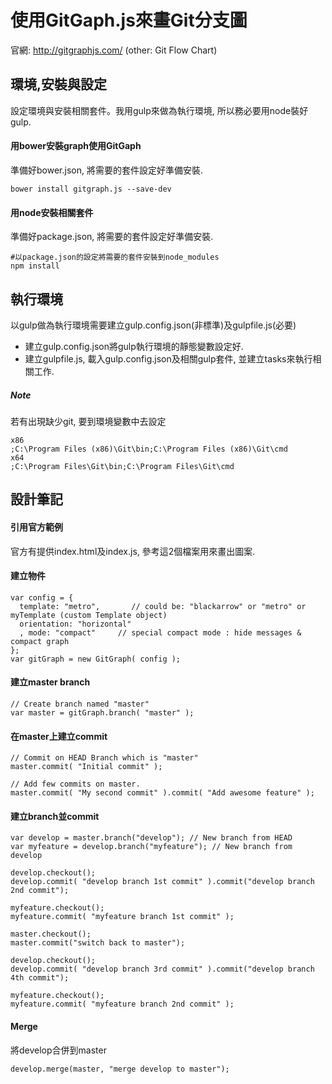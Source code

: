 ﻿# 使用GitGaph.js來畫Git分支圖
官網: http://gitgraphjs.com/
(other: Git Flow Chart)

## 環境,安裝與設定
設定環境與安裝相關套件。我用gulp來做為執行環境, 所以務必要用node裝好gulp.

#### 用bower安裝graph使用GitGaph
準備好bower.json, 將需要的套件設定好準備安裝.

```
bower install gitgraph.js --save-dev
```

#### 用node安裝相關套件
準備好package.json, 將需要的套件設定好準備安裝.

```
#以package.json的設定將需要的套件安裝到node_modules
npm install
```

## 執行環境
以gulp做為執行環境需要建立gulp.config.json(非標準)及gulpfile.js(必要)

* 建立gulp.config.json將gulp執行環境的靜態變數設定好.
* 建立gulpfile.js, 載入gulp.config.json及相關gulp套件, 並建立tasks來執行相關工作.


##### Note
若有出現缺少git, 要到環境變數中去設定
```
x86
;C:\Program Files (x86)\Git\bin;C:\Program Files (x86)\Git\cmd
x64
;C:\Program Files\Git\bin;C:\Program Files\Git\cmd
```

## 設計筆記

#### 引用官方範例
官方有提供index.html及index.js, 參考這2個檔案用來畫出圖案.


#### 建立物件

```
var config = {
  template: "metro",       // could be: "blackarrow" or "metro" or myTemplate (custom Template object)
  orientation: "horizontal"
  , mode: "compact"     // special compact mode : hide messages & compact graph
};
var gitGraph = new GitGraph( config );
```

#### 建立master branch

```
// Create branch named "master"
var master = gitGraph.branch( "master" );
```

#### 在master上建立commit
```
// Commit on HEAD Branch which is "master"
master.commit( "Initial commit" );

// Add few commits on master.
master.commit( "My second commit" ).commit( "Add awesome feature" );
```

#### 建立branch並commit

```
var develop = master.branch("develop"); // New branch from HEAD
var myfeature = develop.branch("myfeature"); // New branch from develop

develop.checkout();
develop.commit( "develop branch 1st commit" ).commit("develop branch 2nd commit");

myfeature.checkout();
myfeature.commit( "myfeature branch 1st commit" );

master.checkout();
master.commit("switch back to master");

develop.checkout();
develop.commit( "develop branch 3rd commit" ).commit("develop branch 4th commit");

myfeature.checkout();
myfeature.commit( "myfeature branch 2nd commit" );
```

#### Merge
將develop合併到master

```
develop.merge(master, "merge develop to master");
```